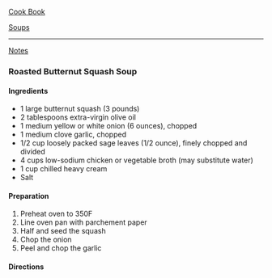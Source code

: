 [Cook Book](https://github.com/vmsmith/CookBook/blob/master/README.md)  

[Soups](https://github.com/vmsmith/CookBook/blob/master/soups.md)  

-----  

[Notes](https://github.com/vmsmith/CookBook/blob/master/notes.md)  

### Roasted Butternut Squash Soup  

#### Ingredients  

* 1 large butternut squash (3 pounds)    
* 2 tablespoons extra-virgin olive oil    
* 1 medium yellow or white onion (6 ounces), chopped    
* 1 medium clove garlic, chopped    
* 1/2 cup loosely packed sage leaves (1/2 ounce), finely chopped and divided    
* 4 cups low-sodium chicken or vegetable broth (may substitute water)    
* 1 cup chilled heavy cream    
* Salt   

#### Preparation  

1. Preheat oven to 350F  
2. Line oven pan with parchement paper  
3. Half and seed the squash  
4. Chop the onion
5. Peel and chop the garlic   

#### Directions  




